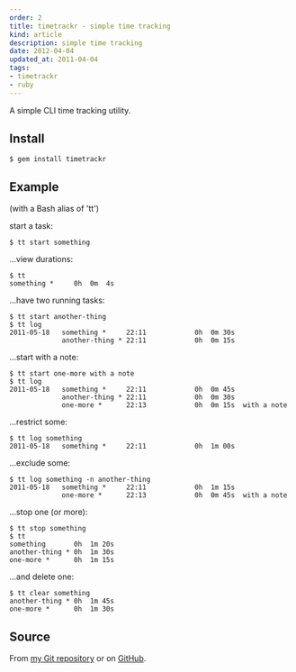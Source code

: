 ```yaml
---
order: 2
title: timetrackr - simple time tracking
kind: article
description: simple time tracking
date: 2012-04-04
updated_at: 2011-04-04
tags:
- timetrackr
- ruby
---
```


A simple CLI time tracking utility.

## Install

    $ gem install timetrackr

## Example

(with a Bash alias of 'tt')

start a task:

    $ tt start something

...view durations:

    $ tt
    something *     0h  0m  4s

...have two running tasks:

    $ tt start another-thing
    $ tt log
    2011-05-18   something *     22:11            0h  0m 30s
                 another-thing * 22:11            0h  0m 15s

...start with a note:

    $ tt start one-more with a note
    $ tt log
    2011-05-18   something *     22:11            0h  0m 45s
                 another-thing * 22:11            0h  0m 30s
                 one-more *      22:13            0h  0m 15s  with a note

...restrict some:

    $ tt log something
    2011-05-18   something *     22:11            0h  1m 00s

...exclude some:

    $ tt log something -n another-thing
    2011-05-18   something *     22:11            0h  1m 15s
                 one-more *      22:13            0h  0m 45s  with a note

...stop one (or more):

    $ tt stop something
    $ tt
    something       0h  1m 20s
    another-thing * 0h  1m 30s
    one-more *      0h  1m 15s

...and delete one:

    $ tt clear something
    another-thing * 0h  1m 45s
    one-more *      0h  1m 30s

## Source

From [my Git repository](http://git.seconddrawer.com.au/timetrackr) or on
[GitHub](https://github.com/felix/timetrackr).
